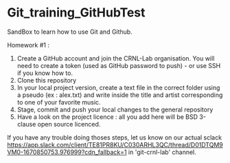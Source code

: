 # Git_training_GitHubTest
SandBox to learn how to use Git and Github.

Homework #1 :

1. Create a GitHub account and join the CRNL-Lab organisation. You will need to create a token (used as GitHub password to push) - or use SSH if you know how to.
2. Clone this repository
3. In your local project version, create a text file in the correct folder using a pseudo (ex : alex.txt) and write inside the title and artist corresponding to one of your favorite music.
4. Stage, commit and push your local changes to the general repository
5. Have a look on the project licence : all you add here will be BSD 3-clause open source licenced.



If you have any trouble doing thoses steps, let us know on our actual sclack
https://app.slack.com/client/TE81PR8KU/C030ARHL3QC/thread/D01DTQM9VM0-1670850753.976999?cdn_fallback=1
in 'git-crnl-lab' channel.
